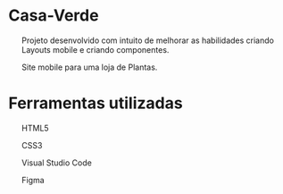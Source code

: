 # Casa-Verde
<ul>Projeto desenvolvido com intuito de melhorar as habilidades criando Layouts mobile e criando componentes.</ul>
<ul>Site mobile para uma loja de Plantas.</ul>

# Ferramentas utilizadas
<ul>HTML5</ul>
<ul>CSS3</ul>
<ul>Visual Studio Code</ul>
<ul>Figma</ul>
